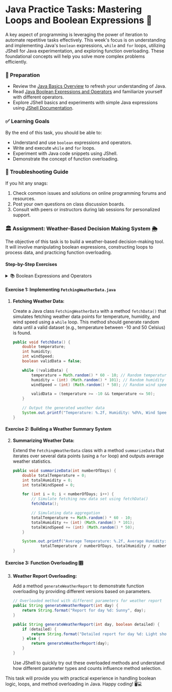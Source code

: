 # Java Practice Tasks: Mastering Loops and Boolean Expressions 🌟

A key aspect of programming is leveraging the power of iteration to automate repetitive tasks effectively. This week's focus is on understanding and implementing Java's `boolean` expressions, `while` and `for` loops, utilizing JShell for Java experimentation, and exploring function overloading. These foundational concepts will help you solve more complex problems efficiently.

### 📝 Preparation

- Review the [Java Basics Overview](https://docs.oracle.com/javase/tutorial/java/nutsandbolts/index.html) to refresh your understanding of Java.
- Read [Java Boolean Expressions and Operators](https://docs.oracle.com/javase/tutorial/java/nutsandbolts/op2.html) and familiarize yourself with different operators.
- Explore JShell basics and experiments with simple Java expressions using [JShell Documentation](https://docs.oracle.com/javase/9/tools/jshell.htm).

### ✅ Learning Goals

By the end of this task, you should be able to:
- Understand and use `boolean` expressions and operators.
- Write and execute `while` and `for` loops.
- Experiment with Java code snippets using JShell.
- Demonstrate the concept of function overloading.

### 🚨 Troubleshooting Guide

If you hit any snags:
1. Check common issues and solutions on online programming forums and resources.
2. Post your own questions on class discussion boards.
3. Consult with peers or instructors during lab sessions for personalized support.

### 🏛 Assignment: Weather-Based Decision Making System 🌦️

The objective of this task is to build a weather-based decision-making tool. It will involve manipulating boolean expressions, constructing loops to process data, and practicing function overloading.

#### Step-by-Step Exercises

<details>
<summary> 📚 Boolean Expressions and Operators </summary>

Boolean expressions are at the core of making decisions in programming. They help evaluate conditions such as weather parameters to decide subsequent actions.

Try the following exercises in JShell:
- Evaluate simple boolean expressions like `35 > 12`.
- Develop compound expressions using logical operators: `humidity > 80 && temperature < 20`.
- Try negation for filtering data: `!(windSpeed < 10)`.

Use JShell to verify the results and gain confidence in understanding boolean logic in Java.

</details>

#### Exercise 1: Implementing `FetchingWeatherData.java`

1. **Fetching Weather Data:**

   Create a Java class `FetchingWeatherData` with a method `fetchData()` that simulates fetching weather data points for temperature, humidity, and wind speed using a `while` loop. This method should generate random data until a valid dataset (e.g., temperature between -10 and 50 Celsius) is found.

   ```java
   public void fetchData() {
       double temperature;
       int humidity;
       int windSpeed;
       boolean validData = false;

       while (!validData) {
           temperature = Math.random() * 60 - 10; // Random temperature between -10 and 50
           humidity = (int) (Math.random() * 101); // Random humidity between 0 and 100
           windSpeed = (int) (Math.random() * 50); // Random wind speed between 0 and 50

           validData = (temperature >= -10 && temperature <= 50);
       }

       // Output the generated weather data
       System.out.printf("Temperature: %.2f, Humidity: %d%%, Wind Speed: %d km/h%n", temperature, humidity, windSpeed);
   }
   ```

#### Exercise 2: Building a Weather Summary System

2. **Summarizing Weather Data:**

   Extend the `FetchingWeatherData` class with a method `summarizeData` that iterates over several data points (using a `for` loop) and outputs average weather statistics.

   ```java
   public void summarizeData(int numberOfDays) {
       double totalTemperature = 0;
       int totalHumidity = 0;
       int totalWindSpeed = 0;

       for (int i = 0; i < numberOfDays; i++) {
           // Simulate fetching new data set using fetchData()
           fetchData();

           // Simulating data aggregation
           totalTemperature += Math.random() * 60 - 10;
           totalHumidity += (int) (Math.random() * 101);
           totalWindSpeed += (int) (Math.random() * 50);
       }

       System.out.printf("Average Temperature: %.2f, Average Humidity: %d%%, Average Wind Speed: %d km/h%n",
               totalTemperature / numberOfDays, totalHumidity / numberOfDays, totalWindSpeed / numberOfDays);
   }
   ```

#### Exercise 3: Function Overloading 🎛️

3. **Weather Report Overloading:**

   Add a method `generateWeatherReport` to demonstrate function overloading by providing different versions based on parameters.

   ```java
   // Overloaded method with different parameters for weather report
   public String generateWeatherReport(int day) {
       return String.format("Report for day %d: Sunny", day);
   }

   public String generateWeatherReport(int day, boolean detailed) {
       if (detailed) {
           return String.format("Detailed report for day %d: Light showers with temperature of 22°C, humidity 75%%, wind 18 km/h", day);
       } else {
           return generateWeatherReport(day);
       }
   }
   ```

   Use JShell to quickly try out these overloaded methods and understand how different parameter types and counts influence method selection.

This task will provide you with practical experience in handling boolean logic, loops, and method overloading in Java. Happy coding! 🖥️💻